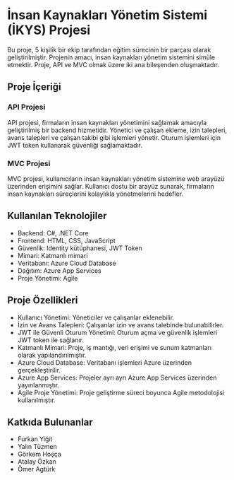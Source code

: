 # İnsan Kaynakları Yönetim Sistemi (İKYS) Projesi

Bu proje, 5 kişilik bir ekip tarafından eğitim sürecinin bir parçası olarak geliştirilmiştir. Projenin amacı, insan kaynakları yönetim sistemini simüle etmektir. Proje, API ve MVC olmak üzere iki ana bileşenden oluşmaktadır.

## Proje İçeriği

### API Projesi
API projesi, firmaların insan kaynakları yönetimini sağlamak amacıyla geliştirilmiş bir backend hizmetidir. Yönetici ve çalışan ekleme, izin talepleri, avans talepleri ve çalışan takibi gibi işlemleri yönetir. Oturum işlemleri için JWT token kullanarak güvenliği sağlamaktadır.

### MVC Projesi
MVC projesi, kullanıcıların insan kaynakları yönetim sistemine web arayüzü üzerinden erişimini sağlar. Kullanıcı dostu bir arayüz sunarak, firmaların insan kaynakları süreçlerini kolaylıkla yönetmelerini hedefler.

## Kullanılan Teknolojiler
- Backend: C#, .NET Core
- Frontend: HTML, CSS, JavaScript
- Güvenlik: Identity kütüphanesi, JWT Token
- Mimari: Katmanlı mimari
- Veritabanı: Azure Cloud Database
- Dağıtım: Azure App Services
- Proje Yönetimi: Agile

## Proje Özellikleri
- Kullanıcı Yönetimi: Yöneticiler ve çalışanlar eklenebilir.
- İzin ve Avans Talepleri: Çalışanlar izin ve avans talebinde bulunabilirler.
- JWT ile Güvenli Oturum Yönetimi: Oturum açma ve güvenlik işlemleri JWT token ile sağlanır.
- Katmanlı Mimari: Proje, iş mantığı, veri erişimi ve sunum katmanları olarak yapılandırılmıştır.
- Azure Cloud Database: Veritabanı işlemleri Azure üzerinden gerçekleştirilir.
- Azure App Services: Projeler ayrı ayrı Azure App Services üzerinden yayınlanmıştır.
- Agile Proje Yönetimi: Proje geliştirme süreci boyunca Agile metodolojisi kullanılmıştır.

## Katkıda Bulunanlar
- Furkan Yiğit
- Yalın Tüzmen
- Görkem Hoşça
- Atalay Özkan
- Ömer Agtürk
